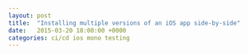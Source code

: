 ```yaml
---
layout: post
title:  "Installing multiple versions of an iOS app side-by-side"
date:   2015-03-20 18:00:00 +0000
categories: ci/cd ios mono testing
---
```

